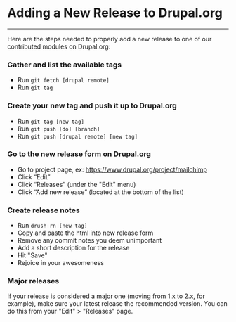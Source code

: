 # Adding a New Release to Drupal.org
---
Here are the steps needed to properly add a new release to one of our contributed modules on Drupal.org:

### Gather and list the available tags

* Run `git fetch [drupal remote]`
* Run `git tag`

### Create your new tag and push it up to Drupal.org

* Run `git tag [new tag]`
* Run `git push [do] [branch]`
* Run `git push [drupal remote] [new tag]`

### Go to the new release form on Drupal.org

* Go to project page, ex: https://www.drupal.org/project/mailchimp
* Click “Edit”
* Click “Releases” (under the "Edit" menu)
* Click “Add new release” (located at the bottom of the list)

### Create release notes

* Run `drush rn [new tag]`
* Copy and paste the html into new release form
* Remove any commit notes you deem unimportant
* Add a short description for the release
* Hit "Save"
* Rejoice in your awesomeness

### Major releases
If your release is considered a major one (moving from 1.x to 2.x, for example), make sure your latest release the recommended version. You can do this from your "Edit" > "Releases" page.
